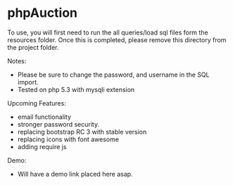 phpAuction
==========

To use, you will first need to run the all queries/load sql files form the resources folder. Once this is completed, please remove this directory from the project folder.

Notes:
- Please be sure to change the password, and username in the SQL import. 
- Tested on php 5.3 with mysqli extension

Upcoming Features:
- email functionality
- stronger password security.
- replacing bootstrap RC 3 with stable version
- replacing icons with font awesome
- adding require js

Demo: 
- Will have a demo link placed here asap.
